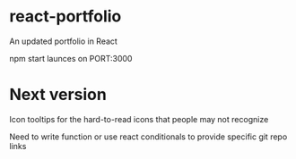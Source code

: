 # react-portfolio
An updated portfolio in React

npm start launces on PORT:3000




# Next version
Icon tooltips for the hard-to-read icons that people may not recognize

Need to write function or use react conditionals to provide specific git repo links
